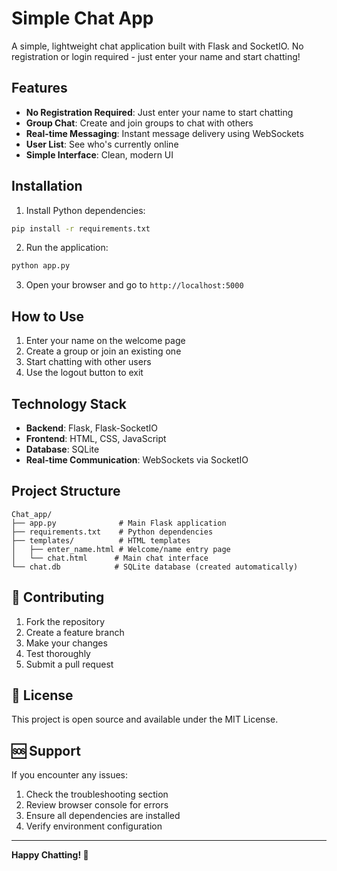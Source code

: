 # Simple Chat App

A simple, lightweight chat application built with Flask and SocketIO. No registration or login required - just enter your name and start chatting!

## Features

- **No Registration Required**: Just enter your name to start chatting
- **Group Chat**: Create and join groups to chat with others
- **Real-time Messaging**: Instant message delivery using WebSockets
- **User List**: See who's currently online
- **Simple Interface**: Clean, modern UI

## Installation

1. Install Python dependencies:
```bash
pip install -r requirements.txt
```

2. Run the application:
```bash
python app.py
```

3. Open your browser and go to `http://localhost:5000`

## How to Use

1. Enter your name on the welcome page
2. Create a group or join an existing one
3. Start chatting with other users
4. Use the logout button to exit

## Technology Stack

- **Backend**: Flask, Flask-SocketIO
- **Frontend**: HTML, CSS, JavaScript
- **Database**: SQLite
- **Real-time Communication**: WebSockets via SocketIO

## Project Structure

```
Chat_app/
├── app.py              # Main Flask application
├── requirements.txt    # Python dependencies
├── templates/          # HTML templates
│   ├── enter_name.html # Welcome/name entry page
│   └── chat.html      # Main chat interface
└── chat.db            # SQLite database (created automatically)
```

## 🤝 Contributing

1. Fork the repository
2. Create a feature branch
3. Make your changes
4. Test thoroughly
5. Submit a pull request

## 📄 License

This project is open source and available under the MIT License.

## 🆘 Support

If you encounter any issues:
1. Check the troubleshooting section
2. Review browser console for errors
3. Ensure all dependencies are installed
4. Verify environment configuration

---

**Happy Chatting! 🎉** 